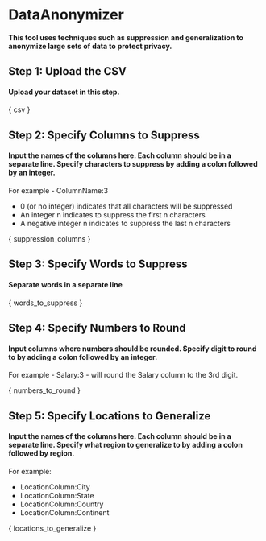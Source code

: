 # DataAnonymizer
#### This tool uses techniques such as suppression and generalization to anonymize large sets of data to protect privacy.

## Step 1: Upload the CSV
#### Upload your dataset in this step.
{ csv }

## Step 2: Specify Columns to Suppress
#### Input the names of the columns here. Each column should be in a separate line. Specify characters to suppress by adding a colon followed by an integer.
For example - ColumnName:3
- 0 (or no integer) indicates that all characters will be suppressed
- An integer n indicates to suppress the first n characters
- A negative integer n indicates to suppress the last n characters

{ suppression_columns }

## Step 3: Specify Words to Suppress
#### Separate words in a separate line
{ words_to_suppress }

## Step 4: Specify Numbers to Round
#### Input columns where numbers should be rounded. Specify digit to round to by adding a colon followed by an integer.
For example - Salary:3 - will round the Salary column to the 3rd digit.

{ numbers_to_round }

## Step 5: Specify Locations to Generalize
#### Input the names of the columns here. Each column should be in a separate line. Specify what region to generalize to by adding a colon followed by region.
For example:
- LocationColumn:City
- LocationColumn:State
- LocationColumn:Country
- LocationColumn:Continent

{ locations_to_generalize }

